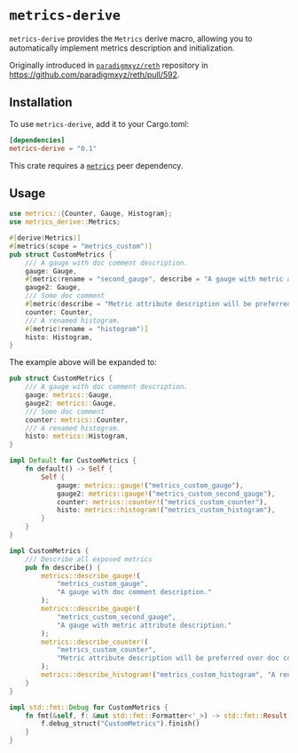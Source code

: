 # `metrics-derive`

`metrics-derive` provides the `Metrics` derive macro, allowing you to automatically implement metrics description and initialization.

Originally introduced in [`paradigmxyz/reth`](https://github.com/paradigmxyz/reth) repository in https://github.com/paradigmxyz/reth/pull/592.

## Installation

To use `metrics-derive`, add it to your Cargo.toml:

```toml
[dependencies]
metrics-derive = "0.1"
```

This crate requires a [`metrics`](https://crates.io/crates/metrics) peer dependency.

## Usage

```rust
use metrics::{Counter, Gauge, Histogram};
use metrics_derive::Metrics;

#[derive(Metrics)]
#[metrics(scope = "metrics_custom")]
pub struct CustomMetrics {
    /// A gauge with doc comment description.
    gauge: Gauge,
    #[metric(rename = "second_gauge", describe = "A gauge with metric attribute description.")]
    gauge2: Gauge,
    /// Some doc comment
    #[metric(describe = "Metric attribute description will be preferred over doc comment.")]
    counter: Counter,
    /// A renamed histogram.
    #[metric(rename = "histogram")]
    histo: Histogram,
}
```

The example above will be expanded to:
```rust
pub struct CustomMetrics {
    /// A gauge with doc comment description.
    gauge: metrics::Gauge,
    gauge2: metrics::Gauge,
    /// Some doc comment
    counter: metrics::Counter,
    /// A renamed histogram.
    histo: metrics::Histogram,
}

impl Default for CustomMetrics {
    fn default() -> Self {
        Self {
            gauge: metrics::gauge!("metrics_custom_gauge"),
            gauge2: metrics::gauge!("metrics_custom_second_gauge"),
            counter: metrics::counter!("metrics_custom_counter"),
            histo: metrics::histogram!("metrics_custom_histogram"),
        }
    }
}

impl CustomMetrics {
    /// Describe all exposed metrics
    pub fn describe() {
        metrics::describe_gauge!(
            "metrics_custom_gauge",
            "A gauge with doc comment description."
        );
        metrics::describe_gauge!(
            "metrics_custom_second_gauge",
            "A gauge with metric attribute description."
        );
        metrics::describe_counter!(
            "metrics_custom_counter",
            "Metric attribute description will be preferred over doc comment."
        );
        metrics::describe_histogram!("metrics_custom_histogram", "A renamed histogram.");
    }
}

impl std::fmt::Debug for CustomMetrics {
    fn fmt(&self, f: &mut std::fmt::Formatter<'_>) -> std::fmt::Result {
        f.debug_struct("CustomMetrics").finish()
    }
}
```
